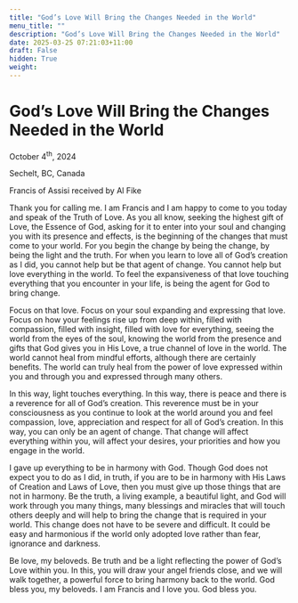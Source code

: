 ```yaml
---
title: "God’s Love Will Bring the Changes Needed in the World"
menu_title: ""
description: "God’s Love Will Bring the Changes Needed in the World"
date: 2025-03-25 07:21:03+11:00
draft: False
hidden: True
weight:
---
```

# God’s Love Will Bring the Changes Needed in the World 

October 4<sup>th</sup>, 2024

Sechelt, BC, Canada

Francis of Assisi received by Al Fike

Thank you for calling me. I am Francis and I am happy to come to you today and speak of the Truth of Love. As you all know, seeking the highest gift of Love, the Essence of God, asking for it to enter into your soul and changing you with its presence and effects, is the beginning of the changes that must come to your world. For you begin the change by being the change, by being the light and the truth. For when you learn to love all of God’s creation as I did, you cannot help but be that agent of change. You cannot help but love everything in the world. To feel the expansiveness of that love touching everything that you encounter in your life, is being the agent for God to bring change.

Focus on that love. Focus on your soul expanding and expressing that love. Focus on how your feelings rise up from deep within, filled with compassion, filled with insight, filled with love for everything, seeing the world from the eyes of the soul, knowing the world from the presence and gifts that God gives you in His Love, a true channel of love in the world. The world cannot heal from mindful efforts, although there are certainly benefits. The world can truly heal from the power of love expressed within you and through you and expressed through many others.

In this way, light touches everything. In this way, there is peace and there is a reverence for all of God’s creation. This reverence must be in your consciousness as you continue to look at the world around you and feel compassion, love, appreciation and respect for all of God’s creation. In this way, you can only be an agent of change. That change will affect everything within you, will affect your desires, your priorities and how you engage in the world.

I gave up everything to be in harmony with God. Though God does not expect you to do as I did, in truth, if you are to be in harmony with His Laws of Creation and Laws of Love, then you must give up those things that are not in harmony. Be the truth, a living example, a beautiful light, and God will work through you many things, many blessings and miracles that will touch others deeply and will help to bring the change that is required in your world. This change does not have to be severe and difficult. It could be easy and harmonious if the world only adopted love rather than fear, ignorance and darkness.

Be love, my beloveds. Be truth and be a light reflecting the power of God’s Love within you. In this, you will draw your angel friends close, and we will walk together, a powerful force to bring harmony back to the world. God bless you, my beloveds. I am Francis and I love you. God bless you.
